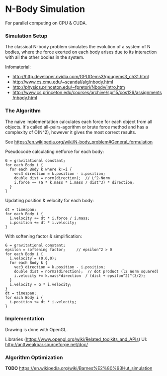 # N-Body Simulation

For parallel computing on CPU & CUDA.

### Simulation Setup

The classical N-body problem simulates the evolution of a system of N bodies, where the force exerted on each body arises due to its interaction with all the other bodies in the system.


Infomaterial:
* http://http.developer.nvidia.com/GPUGems3/gpugems3_ch31.html
* http://www.cs.cmu.edu/~scandal/alg/nbody.html
* http://physics.princeton.edu/~fpretori/Nbody/intro.htm
* http://www.cs.princeton.edu/courses/archive/spr15/cos126/assignments/nbody.html


### The Algorithm

The naive implementation calculates each force for each object from all objects. It's called all-pairs-agorithm or brute force method and has a complexity of O(N^2), however it gives the most correct results.

See https://en.wikipedia.org/wiki/N-body_problem#General_formulation


Pseudocode calculating netforce for each body:

    G = gravitational constant;
    for each Body i {    
      for each Body k where k!=i {
        vec3 direction = k.position - i.position;
        double dist = norm(direction);  // L^2-Norm
        i.force += (G * k.mass * i.mass / dist^3) * direction;
      }
    }

Updating position & velocity for each body:
    
    dt = timespan;
    for each Body i {    
      i.velocity += dt * i.force / i.mass;
      i.position += dt * i.velocity;
    }

With softening factor & simplification:

    G = gravitational constant;
    epsilon = softening factor;     // epsilon^2 > 0
    for each Body i {
      i.velocity = (0,0,0);
      for each Body k {
        vec3 direction = k.position - i.position;
        double dist = norm2(direction);  // dot product (l2 norm squared)
        i.velocity += k.mass*direction  / (dist + epsilon^2)^(3/2);
      }
      i.velocity = G * i.velocity;
    }
    dt = timespan;
    for each Body i {
      i.position += dt * i.velocity;
    }


### Implementation

Drawing is done with OpenGL.

Libraries (https://www.opengl.org/wiki/Related_toolkits_and_APIs)
UI: http://anttweakbar.sourceforge.net/doc/

### Algorithm Optimization

__TODO__
https://en.wikipedia.org/wiki/Barnes%E2%80%93Hut_simulation




